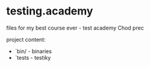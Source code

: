 # testing.academy
files for my best course ever - test academy
Chod prec

project content:
* `bin/ - binaries
* `tests - testiky
